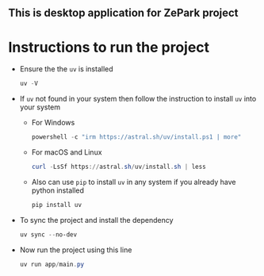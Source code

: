 ## This is desktop application for ZePark project

# Instructions to run the project
- Ensure the the `uv` is installed
    ```powershell
    uv -V
    ```

- If `uv` not found in your system then follow the instruction to install `uv` into your system
    - For Windows
        ```powershell
        powershell -c "irm https://astral.sh/uv/install.ps1 | more"
        ```
    - For macOS and Linux
        ```powershell
        curl -LsSf https://astral.sh/uv/install.sh | less
        ```
    - Also can use `pip` to install `uv` in any system if you already have python installed
        ```powershell
        pip install uv
        ```

- To sync the project and install the dependency
    ```powershell
    uv sync --no-dev
    ```
- Now run the project using this line
    ```powershell
    uv run app/main.py
    ```
